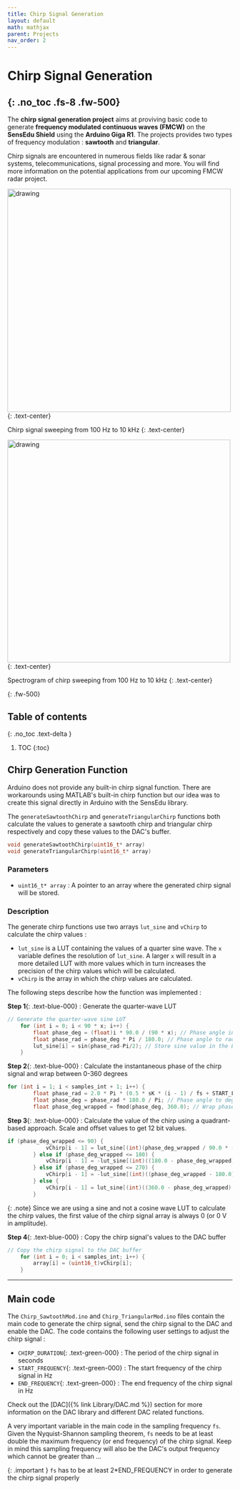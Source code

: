 ```yaml
---
title: Chirp Signal Generation
layout: default
math: mathjax
parent: Projects
nav_order: 2
---
```


# Chirp Signal Generation
{: .no_toc .fs-8 .fw-500}
---

The **chirp signal generation project** aims at proviving basic code to generate **frequency modulated continuous waves (FMCW)** on the **SensEdu Shield** using the **Arduino Giga R1**. The projects provides two types of frequency modulation : **sawtooth** and **triangular**.

Chirp signals are encountered in numerous fields like radar & sonar systems, telecommunications, signal processing and more. You will find more information on the potential applications from our upcoming FMCW radar project.

<img src="{{site.baseurl}}/assets/images/Chirp_signal.png" alt="drawing" width="500"/>
{: .text-center}

Chirp signal sweeping from 100 Hz to 10 kHz
{: .text-center}

<img src="{{site.baseurl}}/assets/images/Chirp_spectro.png" alt="drawing" width="499"/>
{: .text-center}

Spectrogram of chirp sweeping from 100 Hz to 10 kHz
{: .text-center}


{: .fw-500}

## Table of contents
{: .no_toc .text-delta }
1. TOC
{:toc}

## Chirp Generation Function
Arduino does not provide any built-in chirp signal function. There are workarounds using MATLAB's built-in chirp function but our idea was to create this signal directly in Arduino with the SensEdu library.

The `generateSawtoothChirp` and `generateTriangularChirp` functions both calculate the values to generate a sawtooth chirp and triangular chirp respectively and copy these values to the DAC's buffer.

```c
void generateSawtoothChirp(uint16_t* array)
void generateTriangularChirp(uint16_t* array)
```

### Parameters
* `uint16_t* array` : A pointer to an array where the generated chirp signal will be stored.



### Description
The generate chirp functions use two arrays `lut_sine` and `vChirp` to calculate the chirp values :

* `lut_sine` is a LUT containing the values of a quarter sine wave. The `x` variable defines the resolution of `lut_sine`. A larger `x` will result in a more detailed LUT with more values which in turn increases the precision of the chirp values which will be calculated.
* `vChirp` is the array in which the chirp values are calculated.


The following steps describe how the function was implemented :

**Step 1**{: .text-blue-000} : Generate the quarter-wave LUT

```c
// Generate the quarter-wave sine LUT
    for (int i = 0; i < 90 * x; i++) {
        float phase_deg = (float)i * 90.0 / (90 * x); // Phase angle in degrees
        float phase_rad = phase_deg * Pi / 180.0; // Phase angle to radians
        lut_sine[i] = sin(phase_rad-Pi/2); // Store sine value in the LUT
    }
```

**Step 2**{: .text-blue-000} : Calculate the instantaneous phase of the chirp signal and wrap between 0-360 degrees

```c
for (int i = 1; i < samples_int + 1; i++) {
        float phase_rad = 2.0 * Pi * (0.5 * sK * (i - 1) / fs + START_FREQUENCY) * (i - 1) / fs; // Phase angle in radians
        float phase_deg = phase_rad * 180.0 / Pi; // Phase angle to degrees
        float phase_deg_wrapped = fmod(phase_deg, 360.0); // Wrap phase angle to 0-360 degrees
```

**Step 3**{: .text-blue-000} : Calculate the value of the chirp using a quadrant-based approach. Scale and offset values to get 12 bit values.

```c
if (phase_deg_wrapped <= 90) {
            vChirp[i - 1] = lut_sine[(int)(phase_deg_wrapped / 90.0 * (90 * x - 1))] * 2047.5 + 2047.5;
        } else if (phase_deg_wrapped <= 180) {
            vChirp[i - 1] = -lut_sine[(int)((180.0 - phase_deg_wrapped) / 90.0 * (90 * x - 1))] * 2047.5 + 2047.5;
        } else if (phase_deg_wrapped <= 270) {
            vChirp[i - 1] = -lut_sine[(int)((phase_deg_wrapped - 180.0) / 90.0 * (90 * x - 1))] * 2047.5 + 2047.5;
        } else {
            vChirp[i - 1] = lut_sine[(int)((360.0 - phase_deg_wrapped) / 90.0 * (90 * x - 1))] * 2047.5 + 2047.5;
        }
```

{: .note}
Since we are using a sine and not a cosine wave LUT to calculate the chirp values, the first value of the chirp signal array is always 0 (or 0 V in amplitude).

**Step 4**{: .text-blue-000} : Copy the chirp signal's values to the DAC buffer

```c
// Copy the chirp signal to the DAC buffer
    for (int i = 0; i < samples_int; i++) {
        array[i] = (uint16_t)vChirp[i];
    }
```

---

## Main code
The `Chirp_SawtoothMod.ino` and `Chirp_TriangularMod.ino` files contain the main code to generate the chirp signal, send the chirp signal to the DAC and enable the DAC. The code contains the following user settings to adjust the chirp signal :

* `CHIRP_DURATION`{: .text-green-000} : The period of the chirp signal in seconds
* `START_FREQUENCY`{: .text-green-000} : The start frequency of the chirp signal in Hz
* `END_FREQUENCY`{: .text-green-000} : The end frequency of the chirp signal in Hz

Check out the [DAC]({% link Library/DAC.md %}) section for more information on the DAC library and different DAC related functions.

A very important variable in the main code in the sampling frequency `fs`. Given the Nyquist-Shannon sampling theorem, `fs` needs to be at least double the maximum frequency (or end frequency) of the chirp signal.
Keep in mind this sampling frequency will also be the DAC's output frequency which cannot be greater than ...

{: .important }
`fs` has to be at least 2*END_FREQUENCY in order to generate the chirp signal properly





<!-- example text

[example link]

example list:
* sdsd
* sdsds
* sdsds

example list 2:
1. sdsd
2. sdsds
3. sdsds

`marked text`

**Bold text**

*Italics*

```c
// cool code
```


{. :warning}
callout #1

{. :note}
callout #1 -->


[example link]: https://github.com/ShiegeChan/SensEdu
[link1]: https://docs.github.com/en/get-started/writing-on-github/getting-started-with-writing-and-formatting-on-github/basic-writing-and-formatting-syntax
[link2]: https://just-the-docs.com/